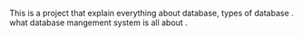 This is a project that explain everything about database, types of database . what database mangement system is all about .
